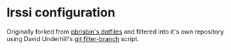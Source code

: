 # Irssi configuration

Originally forked from [pbrisbin's dotfiles][1] and filtered into it's own
repository using David Underhill's [git filter-branch][2] script.

  [1]: https://github.com/pbrisbin/dotfiles
  [2]: http://dound.com/2009/04/git-forever-remove-files-or-folders-from-history/
